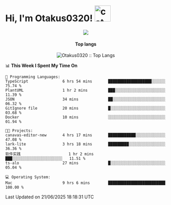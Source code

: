 <h1> Hi, I'm Otakus0320! <img src="https://media.giphy.com/media/mGcNjsfWAjY5AEZNw6/giphy.gif" width="50" alt="cat"></h1>

<p align="center"><a href="https://wakatime.com/@044d69d0-1253-4f60-96b6-5d19a0f9dde5"><img src="https://wakatime.com/badge/user/044d69d0-1253-4f60-96b6-5d19a0f9dde5.svg" /></a></p>

<h4 align="center">Top langs</h4>

<p align="center"><img src="https://github-readme-stats.vercel.app/api/top-langs/?username=Otakus0320&langs_count=10&theme=tokyonight&layout=compact&timestamp={{random_number}}" alt="Otakus0320 :: Top Langs" /></p>

<!--START_SECTION:waka-->
📊 **This Week I Spent My Time On** 

```text
💬 Programming Languages: 
TypeScript               6 hrs 54 mins       ███████████████████░░░░░░   75.74 % 
PlantUML                 1 hr 2 mins         ███░░░░░░░░░░░░░░░░░░░░░░   11.39 % 
JSON                     34 mins             ██░░░░░░░░░░░░░░░░░░░░░░░   06.32 % 
GitIgnore file           20 mins             █░░░░░░░░░░░░░░░░░░░░░░░░   03.68 % 
Docker                   10 mins             ░░░░░░░░░░░░░░░░░░░░░░░░░   01.94 % 

🐱‍💻 Projects: 
canavas-editor-new       4 hrs 17 mins       ████████████░░░░░░░░░░░░░   47.08 % 
lark-lite                3 hrs 18 mins       █████████░░░░░░░░░░░░░░░░   36.36 % 
软件实践                     1 hr 2 mins         ███░░░░░░░░░░░░░░░░░░░░░░   11.51 % 
ts-alo                   27 mins             █░░░░░░░░░░░░░░░░░░░░░░░░   05.04 % 

💻 Operating System: 
Mac                      9 hrs 6 mins        █████████████████████████   100.00 % 
```


 Last Updated on 21/06/2025 18:18:31 UTC
<!--END_SECTION:waka-->

